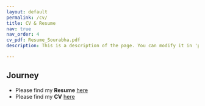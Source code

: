 ```yaml
---
layout: default
permalink: /cv/
title: CV & Resume
nav: true
nav_order: 4
cv_pdf: Resume_Sourabha.pdf
description: This is a description of the page. You can modify it in 'pages/_cv.md'. You can also change or remove the top pdf download button.

---
```


## Journey
- Please find my **Resume** [here](https://drive.google.com/file/d/1IM5fxhsskSJFyTk9XMQTr4aRmJgNvBEi/view)
- Please find my **CV** [here](https://drive.google.com/file/d/1TYy2yUYhEJku6D5ucs9aGqkZkMMNFF3_/view)
